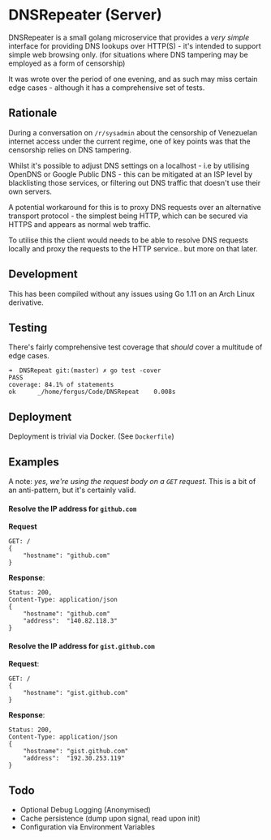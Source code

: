 # DNSRepeater (Server)

DNSRepeater is a small golang microservice that provides a *very simple* interface for providing DNS lookups over HTTP(S) - it's intended to support simple web browsing only. (for situations where DNS tampering may be employed as a form of censorship)

It was wrote over the period of one evening, and as such may miss certain edge cases - although it has a comprehensive set of tests.

## Rationale

During a conversation on `/r/sysadmin` about the censorship of Venezuelan internet access under the current regime, one of key points was that the censorship relies on DNS tampering.

Whilst it's possible to adjust DNS settings on a localhost - i.e by utilising OpenDNS or Google Public DNS - this can be mitigated at an ISP level by blacklisting those services, or filtering out DNS traffic that doesn't use their own servers.

A potential workaround for this is to proxy DNS requests over an alternative transport protocol - the simplest being HTTP, which can be secured via HTTPS and appears as normal web traffic.

To utilise this the client would needs to be able to resolve DNS requests locally and proxy the requests to the HTTP service.. but more on that later.

## Development

This has been compiled without any issues using Go 1.11 on an Arch Linux derivative.

## Testing

There's fairly comprehensive test coverage that *should* cover a multitude of edge cases.

    ➜  DNSRepeat git:(master) ✗ go test -cover
    PASS
    coverage: 84.1% of statements
    ok      _/home/fergus/Code/DNSRepeat    0.008s


## Deployment

Deployment is trivial via Docker. (See `Dockerfile`)

## Examples

A note: *yes, we're using the request body on a `GET` request*. This is a bit of an anti-pattern, but it's certainly valid.

#### Resolve the IP address for `github.com`

**Request**

    GET: /
    {
        "hostname": "github.com"
    }

**Response**:

    Status: 200,
    Content-Type: application/json
    {
        "hostname": "github.com"
        "address":  "140.82.118.3"
    }

#### Resolve the IP address for `gist.github.com`

**Request**:

    GET: /
    {
        "hostname": "gist.github.com"
    }

**Response**:

    Status: 200,
    Content-Type: application/json
    {
        "hostname": "gist.github.com"
        "address":  "192.30.253.119"
    }

## Todo

- Optional Debug Logging (Anonymised)
- Cache persistence (dump upon signal, read upon init)
- Configuration via Environment Variables